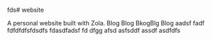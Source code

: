 fds# website

A personal website built with Zola.
Blog Blog BkogBlg
Blog
aadsf
fadf
fdfdfdfsfdsdfs
fdasdfadsf
fd
dfgg
afsd
asfsddf
assdf
asdfdfs
